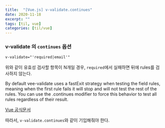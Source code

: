 ```yaml
---
title:  "[Vue.js] v-validate.continues"
date: 2020-11-18
excerpt: ""
tags: [til, vue]
categories: [til/vue]
---
```


### v-validate 의 `continues` 옵션

``` html
v-validate="'required|email'"
```
위와 같이 유효성 검사할 항목이 N개일 경우, `required`에서 실패하면 뒤에 rules를 검사하지 않는다.

<div class="alert alert-primary">
  By default vee-validate uses a fastExit strategy when testing the field rules, meaning when the first rule fails it will stop and will not test the rest of the rules. You can use the .continues modifier to force this behavior to test all rules regardless of their result.
</div>

<i class="icon icon-link" style="display: inline-block;"></i>[Vue 공식문서](https://vee-validate.logaretm.com/v2/api/directive.html#persist)

따라서, `v-validate.continues`와 같이 기입해줘야 한다.
